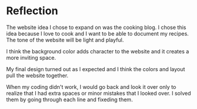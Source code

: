 # Reflection #

The website idea I chose to expand on was the cooking blog. I chose this idea because I love to cook and I want to be able to document my recipes. The tone of the website will be light and playful. 

I think the background color adds character to the website and it creates a more inviting space. 

My final design turned out as I expected and I think the colors and layout pull the website together. 

When my coding didn't work, I would go back and look it over only to realize that I had extra spaces or minor mistakes that I looked over. I solved them by going through each line and fixeding them. 